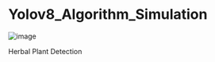 # Yolov8_Algorithm_Simulation

![image](https://github.com/user-attachments/assets/6d3fefdc-351a-4d20-8357-bb4ebfc75601)

Herbal Plant Detection
